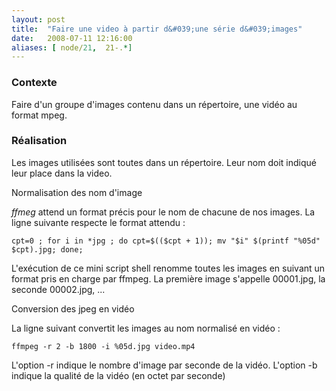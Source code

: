 ```yaml
---
layout: post
title:  "Faire une video à partir d&#039;une série d&#039;images"
date:   2008-07-11 12:16:00
aliases: [ node/21,  21-.*]
---
```

### Contexte

Faire d'un groupe d'images contenu dans un répertoire, une vidéo au
format mpeg.

### Réalisation

Les images utilisées sont toutes dans un répertoire. Leur nom doit
indiqué leur place dans la video.

Normalisation des nom d'image

*ffmeg* attend un format précis pour le nom de chacune de nos images. La
ligne suivante respecte le format attendu :

    cpt=0 ; for i in *jpg ; do cpt=$(($cpt + 1)); mv "$i" $(printf "%05d" $cpt).jpg; done;

L'exécution de ce mini script shell renomme toutes les images en suivant
un format pris en charge par ffmpeg. La première image s'appelle
00001.jpg, la seconde 00002.jpg, ...

Conversion des jpeg en vidéo

La ligne suivant convertit les images au nom normalisé en vidéo :

    ffmpeg -r 2 -b 1800 -i %05d.jpg video.mp4

L'option -r indique le nombre d'image par seconde de la vidéo.
 L'option -b indique la qualité de la vidéo (en octet par seconde)

